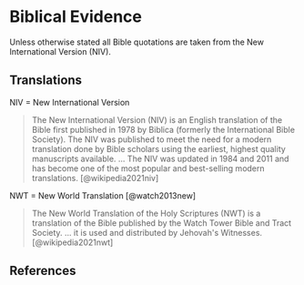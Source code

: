 # Biblical Evidence

Unless otherwise stated all Bible quotations are taken from the New International Version (NIV).

## Translations

NIV = New International Version

> The New International Version (NIV) is an English translation of the Bible first published in 1978 by Biblica 
  (formerly the International Bible Society). The NIV was published to meet the need for a modern translation 
  done by Bible scholars using the earliest, highest quality manuscripts available. ...
  The NIV was updated in 1984 and 2011 and has become one of the most popular and best-selling modern translations.
  [@wikipedia2021niv]
  
NWT = New World Translation [@watch2013new]

> The New World Translation of the Holy Scriptures (NWT) is a translation of the Bible published by the 
  Watch Tower Bible and Tract Society. ... it is used and distributed by Jehovah's Witnesses. [@wikipedia2021nwt]

## References

